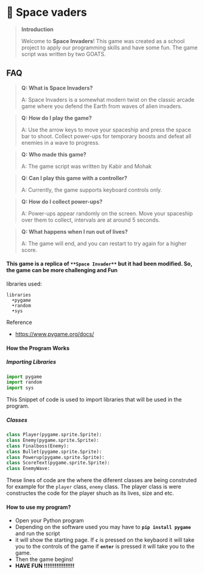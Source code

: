 # 🚀 Space vaders 

> **Introduction**
>
> Welcome to **Space Invaders**! This game was created as a school project to apply our programming skills and have some fun. The game script was written by two GOATS.

## FAQ

> **Q: What is Space Invaders?**
>
> A: Space Invaders is a somewhat modern twist on the classic arcade game where you defend the Earth from waves of alien invaders.

> **Q: How do I play the game?**
>
> A: Use the arrow keys to move your spaceship and press the space bar to shoot. Collect power-ups for temporary boosts and defeat all enemies in a wave to progress.

> **Q: Who made this game?**
>
> A: The game script was written by Kabir and Mohak

> **Q: Can I play this game with a controller?**
>
> A: Currently, the game supports keyboard controls only.

> **Q: How do I collect power-ups?**
>
> A: Power-ups appear randomly on the screen. Move your spaceship over them to collect, intervals are at around 5 seconds.

> **Q: What happens when I run out of lives?**
>
> A: The game will end, and you can restart to try again for a higher score.


#### This game is a replica of `**Space Invader**` but it had been modified. So, the game can be more challenging and Fun

libraries used:
```
libraries 
  •pygame
  •random
  •sys
```

Reference
-  https://www.pygame.org/docs/

#### How the Program Works
##### Importing Libraries
``` python
import pygame
import random
import sys
```
This Snippet of code is used to import libraries that will be used in the program. 


##### Classes 
```python
class Player(pygame.sprite.Sprite):
class Enemy(pygame.sprite.Sprite):
class Finalboss(Enemy):
class Bullet(pygame.sprite.Sprite):
class Powerup(pygame.sprite.Sprite):
class ScoreText(pygame.sprite.Sprite):
class EnemyWave:
```
These lines of code are the where the diferent classes are being construted for example for the ``player`` class, ``enemy`` class. The player class is were constructes the code for the player shuch as its lives, size and etc.

#### How to use my program?
- Open your Python program 
- Depending on the software used you may have to **``pip install pygame``**  and run the script
- it will show the starting page. If **``c``** is pressed on the keybaord it will take you to the controls of the game if **``enter``** is pressed it will take you to the game.
- Then the game begins!
- **HAVE FUN !!!!!!!!!!!!!!!!!**